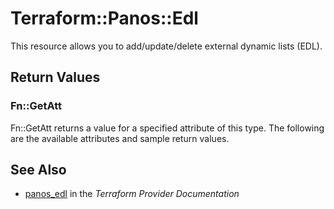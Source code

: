# Terraform::Panos::Edl

This resource allows you to add/update/delete external dynamic lists (EDL).

## Return Values

### Fn::GetAtt

Fn::GetAtt returns a value for a specified attribute of this type. The following are the available attributes and sample return values.

## See Also

* [panos_edl](https://www.terraform.io/docs/providers/panos/r/edl.html) in the _Terraform Provider Documentation_
